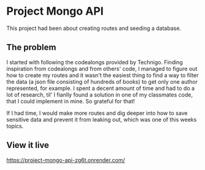 # Project Mongo API

This project had been about creating routes and seeding a database.

## The problem

I started with following the codealongs provided by Technigo. Finding inspiration from codealongs and from others' code, I managed to figure out how to create my routes and it wasn't the easiest thing to find a way to filter the data (a json file consisting of hundreds of books) to get only one author represented, for example. I spent a decent amount of time and had to do a lot of research, til' I fianlly found a solution in one of my classmates code, that I could implement in mine. So grateful for that!

If I had time, I would make more routes and dig deeper into how to save sensitive data and prevent it from leaking out, which was one of this weeks topics. 

## View it live

https://project-mongo-api-zg6t.onrender.com/
